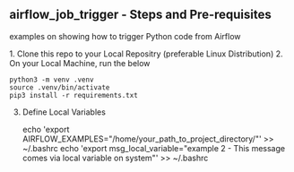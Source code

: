 <h2>airflow_job_trigger - Steps and Pre-requisites</h2> 
<p>examples on showing how to trigger Python code from Airflow</p>

<p>
1. Clone this repo to your Local Repositry (preferable Linux Distribution)
2. On your Local Machine, run the below

    python3 -m venv .venv
    source .venv/bin/activate
    pip3 install -r requirements.txt

3. Define Local Variables

    echo 'export AIRFLOW_EXAMPLES="/home/your_path_to_project_directory/"' >> ~/.bashrc
    echo 'export msg_local_variable="example 2 - This message comes via local variable on system"' >> ~/.bashrc
   
</p>

